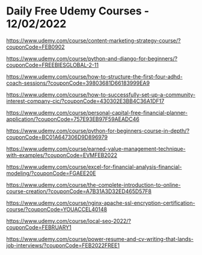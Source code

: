 # Daily Free Udemy Courses - 12/02/2022

https://www.udemy.com/course/content-marketing-strategy-course/?couponCode=FEB0902
https://www.udemy.com/course/python-and-django-for-beginners/?couponCode=FREEBIESGLOBAL-2-11
https://www.udemy.com/course/how-to-structure-the-first-four-adhd-coach-sessions/?couponCode=39803681D66183999EA9
https://www.udemy.com/course/how-to-successfully-set-up-a-community-interest-company-cic/?couponCode=430302E3BB4C36A1DF17
https://www.udemy.com/course/personal-capital-free-financial-planner-application/?couponCode=757E93EB97F59AEADC46
https://www.udemy.com/course/python-for-beginners-course-in-depth/?couponCode=BC01A647306D9D896979
https://www.udemy.com/course/earned-value-management-technique-with-examples/?couponCode=EVMFEB2022
https://www.udemy.com/course/excel-for-financial-analysis-financial-modeling/?couponCode=FGAEE20E
https://www.udemy.com/course/the-complete-introduction-to-online-course-creation/?couponCode=A7B31A3D32ED465D57F8
https://www.udemy.com/course/nginx-apache-ssl-encryption-certification-course/?couponCode=YOUACCEL40148
https://www.udemy.com/course/local-seo-2022/?couponCode=FEBRUARY1
https://www.udemy.com/course/power-resume-and-cv-writing-that-lands-job-interviews/?couponCode=FEB2022FREE1
